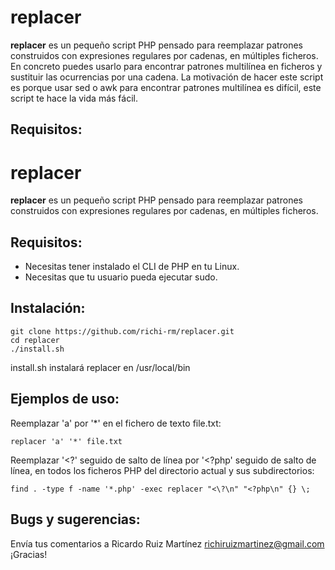 # **replacer**
**replacer** es un pequeño script PHP pensado para reemplazar patrones construidos con expresiones regulares por cadenas, en múltiples ficheros. En concreto puedes usarlo para encontrar patrones multilínea en ficheros y sustituir las ocurrencias por una cadena. La motivación de hacer este script es porque usar sed o awk para encontrar patrones multilínea es difícil, este script te hace la vida más fácil.
## Requisitos:
# **replacer**
**replacer** es un pequeño script PHP pensado para reemplazar patrones construidos con expresiones regulares por cadenas, en múltiples ficheros.
## Requisitos:
- Necesitas tener instalado el CLI de PHP en tu Linux.
- Necesitas que tu usuario pueda ejecutar sudo.
## Instalación:
```
git clone https://github.com/richi-rm/replacer.git
cd replacer
./install.sh
```
install.sh instalará replacer en /usr/local/bin
## Ejemplos de uso:
Reemplazar 'a' por '*' en el fichero de texto file.txt:
```
replacer 'a' '*' file.txt
```
Reemplazar '<?' seguido de salto de línea por '<?php' seguido de salto de línea, en todos los ficheros PHP del directorio actual y sus subdirectorios:
```
find . -type f -name '*.php' -exec replacer "<\?\n" "<?php\n" {} \;
```
## Bugs y sugerencias:
Envía tus comentarios a Ricardo Ruiz Martínez <richiruizmartinez@gmail.com>
¡Gracias!
